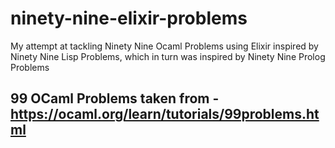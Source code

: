 # ninety-nine-elixir-problems
My attempt at tackling Ninety Nine Ocaml Problems using Elixir inspired by Ninety Nine Lisp Problems, which in turn was inspired by Ninety Nine Prolog Problems

## 99 OCaml Problems taken from - https://ocaml.org/learn/tutorials/99problems.html
